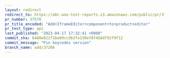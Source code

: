 ```yaml
---
layout: redirect
redirect_to: https://a8c-woo-test-reports.s3.amazonaws.com/public/pr/37570/api/index.html
pr_number: 37570
pr_title_encoded: "Add+IframeEditor+component+to+product+editor"
pr_test_type: api
last_published: "2023-04-17 17:32:41 +0000"
commit_sha: 6480e021f1be89ccdb3fe150ef8f4b8df92f9f12
commit_message: "Pin keycodes version"
branch_name: add/37266
---
```

